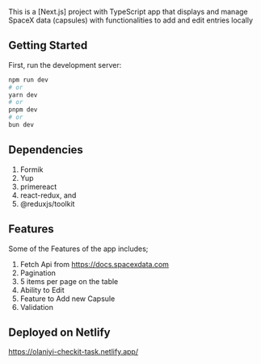 This is a [Next.js] project with TypeScript app that displays and manage SpaceX data (capsules) with functionalities to add and edit entries locally

## Getting Started

First, run the development server:

```bash
npm run dev
# or
yarn dev
# or
pnpm dev
# or
bun dev
```

## Dependencies

1. Formik
2. Yup
3. primereact
4. react-redux, and
5. @reduxjs/toolkit

## Features

Some of the Features of the app includes;

1. Fetch Api from https://docs.spacexdata.com
2. Pagination
3. 5 items per page on the table
4. Ability to Edit
5. Feature to Add new Capsule
6. Validation

## Deployed on Netlify

https://olaniyi-checkit-task.netlify.app/
